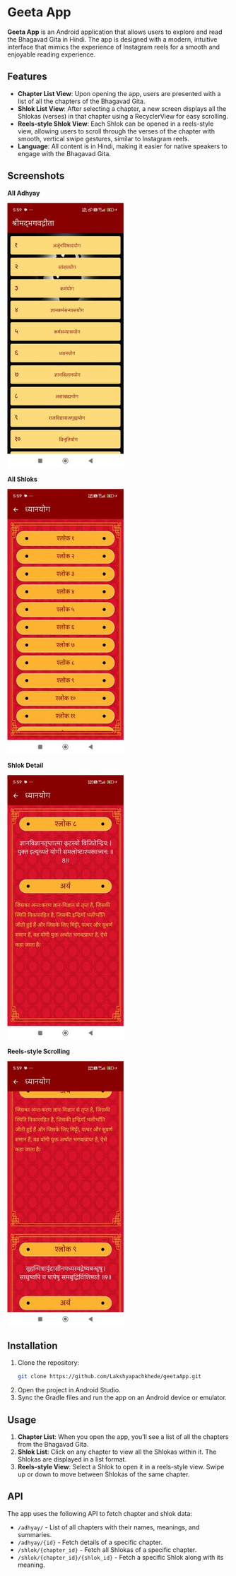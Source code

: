 # Geeta App

**Geeta App** is an Android application that allows users to explore and read the Bhagavad Gita in Hindi. The app is designed with a modern, intuitive interface that mimics the experience of Instagram reels for a smooth and enjoyable reading experience.

## Features

- **Chapter List View**: Upon opening the app, users are presented with a list of all the chapters of the Bhagavad Gita.
- **Shlok List View**: After selecting a chapter, a new screen displays all the Shlokas (verses) in that chapter using a RecyclerView for easy scrolling.
- **Reels-style Shlok View**: Each Shlok can be opened in a reels-style view, allowing users to scroll through the verses of the chapter with smooth, vertical swipe gestures, similar to Instagram reels.
- **Language**: All content is in Hindi, making it easier for native speakers to engage with the Bhagavad Gita.

## Screenshots

**All Adhyay**

![Chapter List View](./screenShots/adhyay.jpg)

**All Shloks**

![Shlok List View](./screenShots/shlok.jpg)

**Shlok Detail**

![Reels-style View](./screenShots/shlokDetail.jpg)

**Reels-style Scrolling**

![Reels-style View](./screenShots/scroll.jpg)


## Installation

1. Clone the repository:
   ```bash
   git clone https://github.com/Lakshyapachkhede/geetaApp.git
   ```
2. Open the project in Android Studio.
3. Sync the Gradle files and run the app on an Android device or emulator.

## Usage

1. **Chapter List**: When you open the app, you’ll see a list of all the chapters from the Bhagavad Gita.
2. **Shlok List**: Click on any chapter to view all the Shlokas within it. The Shlokas are displayed in a list format.
3. **Reels-style View**: Select a Shlok to open it in a reels-style view. Swipe up or down to move between Shlokas of the same chapter.

## API

The app uses the following API to fetch chapter and shlok data:

- `/adhyay/` - List of all chapters with their names, meanings, and summaries.
- `/adhyay/{id}` - Fetch details of a specific chapter.
- `/shlok/{chapter_id}` - Fetch all Shlokas of a specific chapter.
- `/shlok/{chapter_id}/{shlok_id}` - Fetch a specific Shlok along with its meaning.
